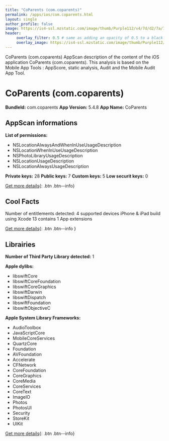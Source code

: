```yaml
---
title: "CoParents (com.coparents)"
permalink: /apps/ios/com.coparents.html
layout: single
author_profile: false
image: https://is4-ssl.mzstatic.com/image/thumb/Purple112/v4/7d/d2/7a/7dd27a6b-3385-3e6b-7bda-c98dcac47b9a/AppIcon-0-0-1x_U007emarketing-0-0-0-7-0-0-sRGB-0-0-0-GLES2_U002c0-512MB-85-220-0-0.png/512x512bb.jpg
header: 
     overlay_filter: 0.5 # same as adding an opacity of 0.5 to a black background
     overlay_image: https://is4-ssl.mzstatic.com/image/thumb/Purple112/v4/7d/d2/7a/7dd27a6b-3385-3e6b-7bda-c98dcac47b9a/AppIcon-0-0-1x_U007emarketing-0-0-0-7-0-0-sRGB-0-0-0-GLES2_U002c0-512MB-85-220-0-0.png/512x512bb.jpg
---
```

CoParents (com.coparents) AppScan description of the content of the iOS application CoParents (com.coparents). This analysis is based on the Mobile App Tools : AppScore, static analysis, Audit and the Mobile Audit App Tool.

# CoParents (com.coparents)

**BundleId:** com.coparents
**App Version:** 5.4.8
**App Name:** CoParents


## AppScan informations 

**List of permissions:** 
- NSLocationAlwaysAndWhenInUseUsageDescription
- NSLocationWhenInUseUsageDescription
- NSPhotoLibraryUsageDescription
- NSLocationUsageDescription
- NSLocationAlwaysUsageDescription
  
  
**Private keys:** 28
**Public keys:** 7
**Custom keys:** 5
**Low securit keys:** 0
  
[Get more details](/pricing.html){: .btn .btn--info}

## Cool Facts

Number of entitlements detected: 4
supported devices iPhone & iPad
build using Xcode 13
contains 1 App extensions
  
[Get more details](/pricing.html){: .btn .btn--info }

## Librairies 
**Number of Third Party Library detected:** 1


**Apple dylibs:**
- libswiftCore
- libswiftCoreFoundation
- libswiftCoreGraphics
- libswiftDarwin
- libswiftDispatch
- libswiftFoundation
- libswiftObjectiveC


**Apple System Library Frameworks:**
- AudioToolbox
- JavaScriptCore
- MobileCoreServices
- QuartzCore
- Foundation
- AVFoundation
- Accelerate
- CFNetwork
- CoreFoundation
- CoreGraphics
- CoreMedia
- CoreServices
- CoreText
- ImageIO
- Photos
- PhotosUI
- Security
- StoreKit
- UIKit


  
[Get more details](/pricing.html){: .btn .btn--info}

